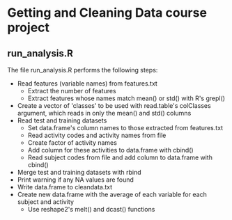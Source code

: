 # Getting and Cleaning Data course project

## run\_analysis.R

The file run\_analysis.R performs the following steps:

* Read features (variable names) from features.txt
  * Extract the number of features
  * Extract features whose names match mean() or std() with R's grepl()
* Create a vector of 'classes' to be used with read.table's colClasses argument, which reads in only the mean() and std() columns  
* Read test and training datasets
  * Set data.frame's column names to those extracted from features.txt
  * Read activity codes and activity names from file
  * Create factor of activity names
  * Add column for these activities to data.frame with cbind()
  * Read subject codes from file and add column to data.frame with cbind()
* Merge test and training datasets with rbind
* Print warning if any NA values are found
* Write data.frame to cleandata.txt
* Create new data.frame with the average of each variable for each subject and activity 
  * Use reshape2's melt() and dcast() functions  
